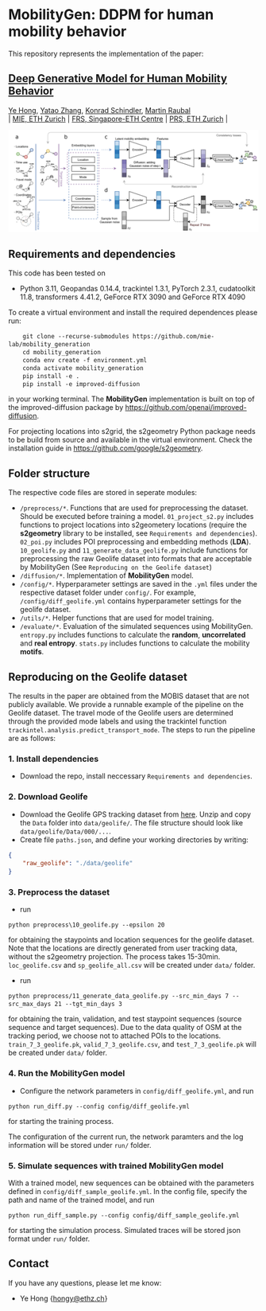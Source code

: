 # MobilityGen: DDPM for human mobility behavior

This repository represents the implementation of the paper:

## [Deep Generative Model for Human Mobility Behavior]()
[Ye Hong](https://scholar.google.com/citations?user=dnaRSnwAAAAJ&hl=en), [Yatao Zhang](https://frs.ethz.ch/people/researchers/yatao-zhang.html), [Konrad Schindler](https://prs.igp.ethz.ch/group/people/person-detail.schindler.html), [Martin Raubal](https://raubal.ethz.ch/)\
| [MIE, ETH Zurich](https://gis.ethz.ch/en/) | [FRS, Singapore-​ETH Centre](https://frs.ethz.ch/) | [PRS, ETH Zurich](https://prs.igp.ethz.ch/) |

![flowchart](evaluate/figures/overview.png?raw=True)

## Requirements and dependencies
This code has been tested on
- Python 3.11, Geopandas 0.14.4, trackintel 1.3.1, PyTorch 2.3.1, cudatoolkit 11.8, transformers 4.41.2, GeForce RTX 3090 and GeForce RTX 4090

To create a virtual environment and install the required dependences please run:
```shell
    git clone --recurse-submodules https://github.com/mie-lab/mobility_generation
    cd mobility_generation
    conda env create -f environment.yml
    conda activate mobility_generation
    pip install -e .
    pip install -e improved-diffusion
```
in your working terminal. The **MobilityGen** implementation is built on top of the improved-diffusion package by https://github.com/openai/improved-diffusion.

For projecting locations into s2grid, the s2geometry Python package needs to be build from source and available in the virtual environment. Check the installation guide in https://github.com/google/s2geometry.

## Folder structure

The respective code files are stored in seperate modules:
- `/preprocess/*`. Functions that are used for preprocessing the dataset. Should be executed before training a model. `01_project_s2.py` includes functions to project locations into s2geometery locations (require the **s2geometry** library to be installed, see `Requirements and dependencies`). `02_poi.py` includes POI preprocessing and embedding methods (**LDA**). `10_geolife.py` and `11_generate_data_geolife.py` include functions for preprocessing the raw Geolife dataset into formats that are acceptable by MobilityGen (See `Reproducing on the Geolife dataset`)
- `/diffusion/*`. Implementation of **MobilityGen** model.  
- `/config/*`. Hyperparameter settings are saved in the `.yml` files under the respective dataset folder under `config/`. For example, `/config/diff_geolife.yml` contains hyperparameter settings for the geolife dataset. 
- `/utils/*`. Helper functions that are used for model training. 
- `/evaluate/*`. Evaluation of the simulated sequences using MobilityGen. `entropy.py` includes functions to calculate the **random**, **uncorrelated** and **real entropy**. `stats.py` includes functions to calculate the mobility **motifs**.

## Reproducing on the Geolife dataset

The results in the paper are obtained from the MOBIS dataset that are not publicly available. We provide a runnable example of the pipeline on the Geolife dataset. The travel mode of the Geolife users are determined through the provided mode labels and using the trackintel function `trackintel.analysis.predict_transport_mode`. The steps to run the pipeline are as follows:

### 1. Install dependencies 
- Download the repo, install neccessary `Requirements and dependencies`.

### 2. Download Geolife 
- Download the Geolife GPS tracking dataset from [here](https://www.microsoft.com/en-us/download/details.aspx?id=52367). Unzip and copy the `Data` folder into `data/geolife/`. The file structure should look like `data/geolife/Data/000/...`.
- Create file `paths.json`, and define your working directories by writing:

```json
{
    "raw_geolife": "./data/geolife"
}
```

### 3. Preprocess the dataset
- run 
```shell
python preprocess\10_geolife.py --epsilon 20
```
for obtaining the staypoints and location sequences for the geolife dataset. Note that the locations are directly generated from user tracking data, without the s2geometry projection. The process takes 15-30min. `loc_geolife.csv` and `sp_geolife_all.csv` will be created under `data/` folder.

- run 
```shell
python preprocess/11_generate_data_geolife.py --src_min_days 7 --src_max_days 21 --tgt_min_days 3 
```
for obtaining the train, validation, and test staypoint sequences (source sequence and target sequences). Due to the data quality of OSM at the tracking period, we choose not to attached POIs to the locations. `train_7_3_geolife.pk`, `valid_7_3_geolife.csv`, and `test_7_3_geolife.pk` will be created under `data/` folder.

### 4. Run the MobilityGen model
- Configure the network parameters in `config/diff_geolife.yml`, and run 
```shell
python run_diff.py --config config/diff_geolife.yml
```
for starting the training process. 

The configuration of the current run, the network paramters and the log information will be stored under `run/` folder.

### 5. Simulate sequences with trained MobilityGen model
With a trained model, new sequences can be obtained with the parameters defined in `config/diff_sample_geolife.yml`. In the config file, specify the path and name of the trained model, and run 
```shell
python run_diff_sample.py --config config/diff_sample_geolife.yml
```
for starting the simulation process. Simulated traces will be stored json format under `run/` folder.

## Contact
If you have any questions, please let me know: 
- Ye Hong {hongy@ethz.ch}